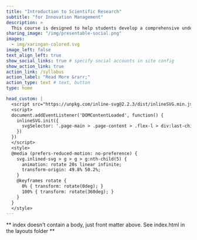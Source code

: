 ```yaml
---
title: "Introduction to Scientific Research"
subtitle: "for Innovation Management"
description: >
  This course is designed to help students develop a comprehensive understanding of the **scientific research approach and methods for innovation management**. Topics will include the fundamentals of the scientific method and scientific inquiry, ethical considerations in research, strengths and weaknesses of various data collection methods, and basic methods of quantitative and qualitative data collection. Through discussion, article analysis, and hands-on practice, this course will teach students how to conduct a research project from beginning to end.
sharing_image: "/img/presentable-social.png"
images:
  - img/xaringan-colored.svg
image_left: false
text_align_left: true
show_social_links: true # specify social accounts in site config
show_action_link: true
action_link: /syllabus
action_label: "Read More &rarr;"
action_type: text # text, button
type: home

head_custom: |
  <script src="https://unpkg.com/inline-svg@2.2.3/dist/inlineSVG.min.js"></script>
  <script>
  document.addEventListener('DOMContentLoaded', function() {
    inlineSVG.init({
      svgSelector: '.page-main > .page-content > .flex-l > div:last-child > img'
    })
  })
  </script>
  <style>
  @media (prefers-reduced-motion: no-preference) {
    svg.inlined-svg > g > g > g:nth-child(5) {
      animation: rotate 20s linear infinite;
      transform-origin: 49.8% 50.2%;
    }
    @keyframes rotate {
      0% { transform: rotate(0deg); }
      100% { transform: rotate(360deg); }
    }
  }
  </style>
---
```


** index doesn't contain a body, just front matter above.
See index.html in the layouts folder **

